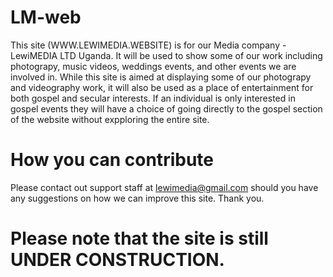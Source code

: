 # LM-web
This site (WWW.LEWIMEDIA.WEBSITE) is for our Media company - LewiMEDIA LTD Uganda. It will be used to show some of our work including photograpy, music videos, weddings events, and other events we are involved in.
While this site is aimed at displaying some of our photograpy and videography work, it will also be used as a place of entertainment for both gospel and secular interests.  If an individual is only interested in gospel events they will have a choice of going directly to the gospel section of the website without expploring the entire site.
# How you can contribute
Please contact out support staff at lewimedia@gmail.com should you have any suggestions on how we can improve this site. Thank you.
# Please note that the site is still UNDER CONSTRUCTION.
